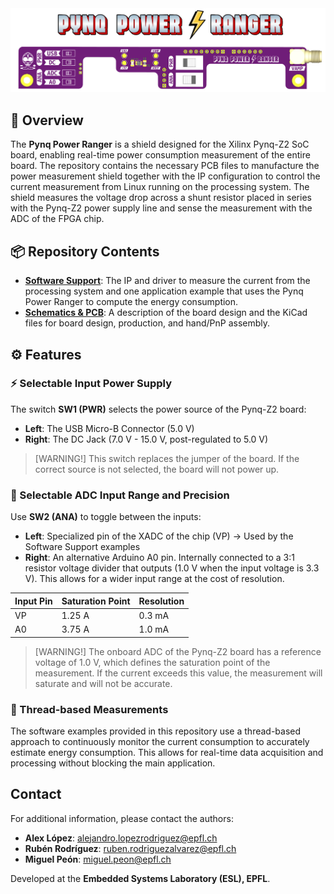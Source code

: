 <div align="center">
    <img src="./PCB_Design/Resources/Renders/Power_Ranger_Cover.png" alt="GSR Monitor Board" width="700" />
</div>

## 🚀 Overview

The **Pynq Power Ranger** is a shield designed for the Xilinx Pynq-Z2 SoC board, enabling real-time power consumption measurement of the entire board. The repository contains the necessary PCB files to manufacture the power measurement shield together with the IP configuration to control the current measurement from Linux running on the processing system. The shield measures the voltage drop across a shunt resistor placed in series with the Pynq-Z2 power supply line and sense the measurement with the ADC of the FPGA chip.

## 📦 Repository Contents
- **[Software Support](SW_Examples/README.md)**: The IP and driver to measure the current from the processing system and one application example that uses the Pynq Power Ranger to compute the energy consumption.
- **[Schematics & PCB](PCB_Design/README.md)**: A description of the board design and the KiCad files for board design, production, and hand/PnP assembly.

## ⚙️ Features

### ⚡ Selectable Input Power Supply
The switch **SW1 (PWR)** selects the power source of the Pynq-Z2 board:
- **Left**: The USB Micro-B Connector (5.0 V)
- **Right**: The DC Jack (7.0 V - 15.0 V, post-regulated to 5.0 V)

> [WARNING!] This switch replaces the jumper of the board. If the correct source is not selected, the board will not power up.

### 🎯 Selectable ADC Input Range and Precision
Use **SW2 (ANA)** to toggle between the inputs:
- **Left**: Specialized pin of the XADC of the chip (VP) -> Used by the Software Support examples
- **Right**: An alternative Arduino A0 pin. Internally connected to a 3:1 resistor voltage divider that outputs (1.0 V when the input voltage is 3.3 V). This allows for a wider input range at the cost of resolution.

| Input Pin | Saturation Point | Resolution    |
|-----------|------------------|---------------|
| VP        | 1.25 A           | 0.3 mA        |
| A0        | 3.75 A           | 1.0 mA        |

> [WARNING!] The onboard ADC of the Pynq-Z2 board has a reference voltage of 1.0 V, which defines the saturation point of the measurement. If the current exceeds this value, the measurement will saturate and will not be accurate.

### 🧵 Thread-based Measurements
The software examples provided in this repository use a thread-based approach to continuously monitor the current consumption to accurately estimate energy consumption. This allows for real-time data acquisition and processing without blocking the main application.

## Contact
For additional information, please contact the authors:
- **Alex López**: [alejandro.lopezrodriguez@epfl.ch](mailto:alejandro.lopezrodriguez@epfl.ch)
- **Rubén Rodríguez**: [ruben.rodriguezalvarez@epfl.ch](mailto:ruben.rodriguezalvarez@epfl.ch)
- **Miguel Peón**: [miguel.peon@epfl.ch](mailto:miguel.peon@epfl.ch)

Developed at the **Embedded Systems Laboratory (ESL), EPFL**.
